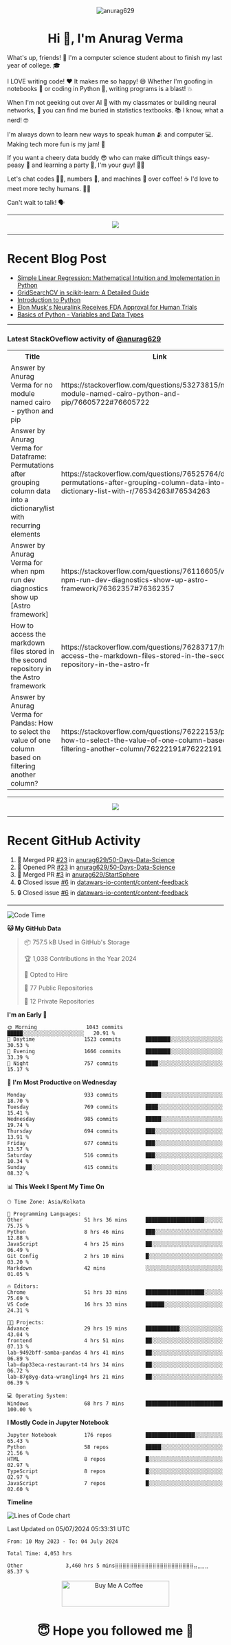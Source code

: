 

<p align="center"> <img src="https://komarev.com/ghpvc/?username=anurag629&label=Profile%20views&color=0e75b6&style=flat" alt="anurag629" /> </p>

<h1 align="center">Hi 👋, I'm Anurag Verma</h1>

What's up, friends! 👋 I'm a computer science student about to finish my last year of college. 🎓

I LOVE writing code! ❤️ It makes me so happy! 😄 Whether I'm goofing in notebooks 📓 or coding in Python 🐍, writing programs is a blast! 💥

When I'm not geeking out over AI 🤖 with my classmates or building neural networks, 🧠 you can find me buried in statistics textbooks. 📚 I know, what a nerd! 🤓

I'm always down to learn new ways to speak human 🫂 and computer 💻. Making tech more fun is my jam! 🍇

If you want a cheery data buddy 😎 who can make difficult things easy-peasy 🥝 and learning a party 🎉, I'm your guy! 🙋‍♂️

Let's chat codes 👨‍💻, numbers 🧮, and machines 🤖 over coffee! ☕ I'd love to meet more techy humans. 💁‍♂️

Can't wait to talk! 🗣️

---

<p align="center">
  <img src="https://spotify-github-profile.vercel.app/api/view.svg?uid=mwvywke3fo2gajpenodnmobfh&cover_image=true&theme=default&show_offline=false&background_color=121212&interchange=false&bar_color=53b14f&bar_color_cover=true">
</p>

---

# Recent Blog Post

<!-- BLOG-POST-LIST:START -->
- [Simple Linear Regression: Mathematical Intuition and Implementation in Python](https://codercops.tech/blog/machine-learning-algorithms/simple-linear-regression-mathematical-intuation)
- [GridSearchCV in scikit-learn: A Detailed Guide](https://codercops.tech/blog/gridsearchcv-in-scikit-learn-a-detailed-guide)
- [Introduction to Python](https://codercops.tech/blog/python-tutorial/introduction-to-python)
- [Elon Musk&#39;s Neuralink Receives FDA Approval for Human Trials](https://codercops.tech/blog/elon-musks-neuralink-receives-fda-approval-for-human-trials)
- [Basics of Python - Variables and Data Types](https://codercops.tech/blog/python-basics-of-python-variables-and-data-types)
<!-- BLOG-POST-LIST:END -->

---

### Latest StackOveflow activity of [@anurag629](https://github.com/anurag629)
<table>
  <tr><th>Title</th><th>Link</th></tr>
  <!-- STACKOVERFLOW:START --><tr><td>Answer by Anurag Verma for no module named cairo - python and pip</td><td>https://stackoverflow.com/questions/53273815/no-module-named-cairo-python-and-pip/76605722#76605722</td></tr><tr><td>Answer by Anurag Verma for Dataframe: Permutations after grouping column data into a dictionary/list with recurring elements</td><td>https://stackoverflow.com/questions/76525764/dataframe-permutations-after-grouping-column-data-into-a-dictionary-list-with-r/76534263#76534263</td></tr><tr><td>Answer by Anurag Verma for when npm run dev diagnostics show up [Astro framework]</td><td>https://stackoverflow.com/questions/76116605/when-npm-run-dev-diagnostics-show-up-astro-framework/76362357#76362357</td></tr><tr><td>How to access the markdown files stored in the second repository in the Astro framework</td><td>https://stackoverflow.com/questions/76283717/how-to-access-the-markdown-files-stored-in-the-second-repository-in-the-astro-fr</td></tr><tr><td>Answer by Anurag Verma for Pandas: How to select the value of one column based on filtering another column?</td><td>https://stackoverflow.com/questions/76222153/pandas-how-to-select-the-value-of-one-column-based-on-filtering-another-column/76222191#76222191</td></tr><!-- STACKOVERFLOW:END -->
</table>

---

<p align="center">
  <img alig src="https://github-profile-trophy.vercel.app/?username=anurag629&theme=onedark&column=-1" />
</p>

---

# Recent GitHub Activity
<!--START_SECTION:activity-->
1. 🎉 Merged PR [#23](https://github.com/anurag629/50-Days-Data-Science/pull/23) in [anurag629/50-Days-Data-Science](https://github.com/anurag629/50-Days-Data-Science)
2. 💪 Opened PR [#23](https://github.com/anurag629/50-Days-Data-Science/pull/23) in [anurag629/50-Days-Data-Science](https://github.com/anurag629/50-Days-Data-Science)
3. 🎉 Merged PR [#3](https://github.com/anurag629/StartSphere/pull/3) in [anurag629/StartSphere](https://github.com/anurag629/StartSphere)
4. 🔒 Closed issue [#6](https://github.com/datawars-io-content/content-feedback/issues/6) in [datawars-io-content/content-feedback](https://github.com/datawars-io-content/content-feedback)
5. 🔒 Closed issue [#6](https://github.com/datawars-io-content/content-feedback/issues/6) in [datawars-io-content/content-feedback](https://github.com/datawars-io-content/content-feedback)
<!--END_SECTION:activity-->

---

<!--START_SECTION:waka-->
![Code Time](http://img.shields.io/badge/Code%20Time-4%2C053%20hrs%2048%20mins-blue)

**🐱 My GitHub Data** 

> 📦 757.5 kB Used in GitHub's Storage 
 > 
> 🏆 1,038 Contributions in the Year 2024
 > 
> 💼 Opted to Hire
 > 
> 📜 77 Public Repositories 
 > 
> 🔑 12 Private Repositories 
 > 
**I'm an Early 🐤** 

```text
🌞 Morning                1043 commits        █████░░░░░░░░░░░░░░░░░░░░   20.91 % 
🌆 Daytime                1523 commits        ████████░░░░░░░░░░░░░░░░░   30.53 % 
🌃 Evening                1666 commits        ████████░░░░░░░░░░░░░░░░░   33.39 % 
🌙 Night                  757 commits         ████░░░░░░░░░░░░░░░░░░░░░   15.17 % 
```
📅 **I'm Most Productive on Wednesday** 

```text
Monday                   933 commits         █████░░░░░░░░░░░░░░░░░░░░   18.70 % 
Tuesday                  769 commits         ████░░░░░░░░░░░░░░░░░░░░░   15.41 % 
Wednesday                985 commits         █████░░░░░░░░░░░░░░░░░░░░   19.74 % 
Thursday                 694 commits         ███░░░░░░░░░░░░░░░░░░░░░░   13.91 % 
Friday                   677 commits         ███░░░░░░░░░░░░░░░░░░░░░░   13.57 % 
Saturday                 516 commits         ███░░░░░░░░░░░░░░░░░░░░░░   10.34 % 
Sunday                   415 commits         ██░░░░░░░░░░░░░░░░░░░░░░░   08.32 % 
```


📊 **This Week I Spent My Time On** 

```text
🕑︎ Time Zone: Asia/Kolkata

💬 Programming Languages: 
Other                    51 hrs 36 mins      ███████████████████░░░░░░   75.75 % 
Python                   8 hrs 46 mins       ███░░░░░░░░░░░░░░░░░░░░░░   12.88 % 
JavaScript               4 hrs 25 mins       ██░░░░░░░░░░░░░░░░░░░░░░░   06.49 % 
Git Config               2 hrs 10 mins       █░░░░░░░░░░░░░░░░░░░░░░░░   03.20 % 
Markdown                 42 mins             ░░░░░░░░░░░░░░░░░░░░░░░░░   01.05 % 

🔥 Editors: 
Chrome                   51 hrs 33 mins      ███████████████████░░░░░░   75.69 % 
VS Code                  16 hrs 33 mins      ██████░░░░░░░░░░░░░░░░░░░   24.31 % 

🐱‍💻 Projects: 
Advance                  29 hrs 19 mins      ███████████░░░░░░░░░░░░░░   43.04 % 
frontend                 4 hrs 51 mins       ██░░░░░░░░░░░░░░░░░░░░░░░   07.13 % 
lab-9492bff-samba-pandas 4 hrs 41 mins       ██░░░░░░░░░░░░░░░░░░░░░░░   06.89 % 
lab-dap33eca-restaurant-t4 hrs 34 mins       ██░░░░░░░░░░░░░░░░░░░░░░░   06.72 % 
lab-87g8yg-data-wrangling4 hrs 21 mins       ██░░░░░░░░░░░░░░░░░░░░░░░   06.39 % 

💻 Operating System: 
Windows                  68 hrs 7 mins       █████████████████████████   100.00 % 
```

**I Mostly Code in Jupyter Notebook** 

```text
Jupyter Notebook         176 repos           ████████████████░░░░░░░░░   65.43 % 
Python                   58 repos            █████░░░░░░░░░░░░░░░░░░░░   21.56 % 
HTML                     8 repos             █░░░░░░░░░░░░░░░░░░░░░░░░   02.97 % 
TypeScript               8 repos             █░░░░░░░░░░░░░░░░░░░░░░░░   02.97 % 
JavaScript               7 repos             █░░░░░░░░░░░░░░░░░░░░░░░░   02.60 % 
```



**Timeline**

![Lines of Code chart](https://raw.githubusercontent.com/anurag629/anurag629/main/assets/bar_graph.png)


 Last Updated on 05/07/2024 05:33:31 UTC
<!--END_SECTION:waka-->

<!--START_SECTION:waka-simple-->

```text
From: 10 May 2023 - To: 04 July 2024

Total Time: 4,053 hrs

Other              3,460 hrs 5 mins⣿⣿⣿⣿⣿⣿⣿⣿⣿⣿⣿⣿⣿⣿⣿⣿⣿⣿⣿⣿⣿⣤⣀⣀⣀   85.37 %
```

<!--END_SECTION:waka-simple-->

<p align="center"> 
<a href="https://www.buymeacoffee.com/anurag629" target="_blank"><img src="https://cdn.buymeacoffee.com/buttons/default-orange.png" alt="Buy Me A Coffee" height="60" width="250"></a>
</p>


<h1 align="center"> 😇 Hope you followed me 🥰  </h1>
